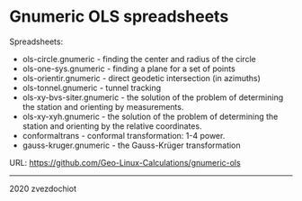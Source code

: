 # Gnumeric OLS spreadsheets

Spreadsheets:

* ols-circle.gnumeric - finding the center and radius of the circle
* ols-one-sys.gnumeric - finding a plane for a set of points
* ols-orientir.gnumeric - direct geodetic intersection (in azimuths)
* ols-tonnel.gnumeric - tunnel tracking
* ols-xy-bvs-siter.gnumeric - the solution of the problem of determining the station and orienting by measurements.
* ols-xy-xyh.gnumeric - the solution of the problem of determining the station and orienting by the relative coordinates.
* conformaltrans - conformal transformation: 1-4 power.
* gauss-kruger.gnumeric - the Gauss-Krüger transformation

URL: https://github.com/Geo-Linux-Calculations/gnumeric-ols

--- 
2020 
zvezdochiot
